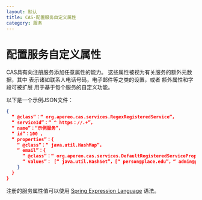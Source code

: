 ```yaml
---
layout: 默认
title: CAS-配置服务自定义属性
category: 服务
---
```


# 配置服务自定义属性

CAS具有向注册服务添加任意属性的能力。 这些属性被视为有关服务的额外元数据，其中 表示诸如联系人电话号码，电子邮件等之类的设置，或者 额外属性和字段可被扩展 用于基于每个服务的自定义功能。

以下是一个示例JSON文件：

```json
{
  “ @class”：“ org.apereo.cas.services.RegexRegisteredService”，
  “ serviceId”：“ ^ https：//.+”，
  “ name”：“示例服务”，
  “ id”：100 ，
  “ properties”：{
    “ @class”：“ java.util.HashMap”，
    “ email”：{
      “ @class”：“ org.apereo.cas.services.DefaultRegisteredServiceProperty”，
      “ values”： [“ java.util.HashSet”，[“ person@place.edu”，“ admin@place.edu”]]
    }
  }
}
```

注册的服务属性值可以使用 [Spring Expression Language](../configuration/Configuration-Spring-Expressions.html) 语法。
